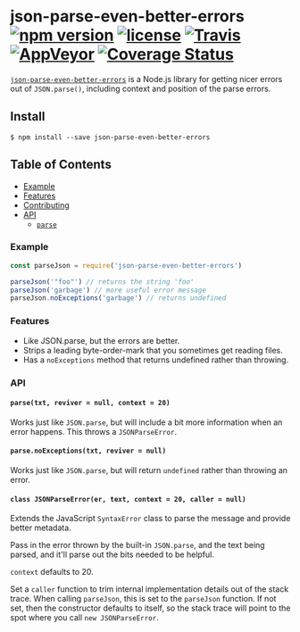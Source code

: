 # json-parse-even-better-errors [![npm version](https://img.shields.io/npm/v/json-parse-even-better-errors.svg)](https://npm.im/json-parse-even-better-errors) [![license](https://img.shields.io/npm/l/json-parse-even-better-errors.svg)](https://npm.im/json-parse-even-better-errors) [![Travis](https://img.shields.io/travis/npm/json-parse-even-better-errors.svg)](https://travis-ci.org/npm/json-parse-even-better-errors) [![AppVeyor](https://ci.appveyor.com/api/projects/status/github/npm/json-parse-even-better-errors?svg=true)](https://ci.appveyor.com/project/npm/json-parse-even-better-errors) [![Coverage Status](https://coveralls.io/repos/github/npm/json-parse-even-better-errors/badge.svg?branch=latest)](https://coveralls.io/github/npm/json-parse-even-better-errors?branch=latest)

[`json-parse-even-better-errors`](https://github.com/npm/json-parse-even-better-errors) is a Node.js library for
getting nicer errors out of `JSON.parse()`, including context and position of the parse errors.

## Install

`$ npm install --save json-parse-even-better-errors`

## Table of Contents

* [Example](#example)
* [Features](#features)
* [Contributing](#contributing)
* [API](#api)
  * [`parse`](#parse)

### Example

```javascript
const parseJson = require('json-parse-even-better-errors')

parseJson('"foo"') // returns the string 'foo'
parseJson('garbage') // more useful error message
parseJson.noExceptions('garbage') // returns undefined
```

### Features

* Like JSON.parse, but the errors are better.
* Strips a leading byte-order-mark that you sometimes get reading files.
* Has a `noExceptions` method that returns undefined rather than throwing.

### API

#### <a name="parse"></a> `parse(txt, reviver = null, context = 20)`

Works just like `JSON.parse`, but will include a bit more information when an
error happens.  This throws a `JSONParseError`.

#### <a name="parse"></a> `parse.noExceptions(txt, reviver = null)`

Works just like `JSON.parse`, but will return `undefined` rather than
throwing an error.

#### <a name="jsonparseerror"></a> `class JSONParseError(er, text, context = 20, caller = null)`

Extends the JavaScript `SyntaxError` class to parse the message and provide
better metadata.

Pass in the error thrown by the built-in `JSON.parse`, and the text being
parsed, and it'll parse out the bits needed to be helpful.

`context` defaults to 20.

Set a `caller` function to trim internal implementation details out of the
stack trace.  When calling `parseJson`, this is set to the `parseJson`
function.  If not set, then the constructor defaults to itself, so the
stack trace will point to the spot where you call `new JSONParseError`.
